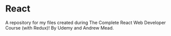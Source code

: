 # React
A repository for my files created during The Complete React Web Developer Course (with Redux)! By Udemy and Andrew Mead.
